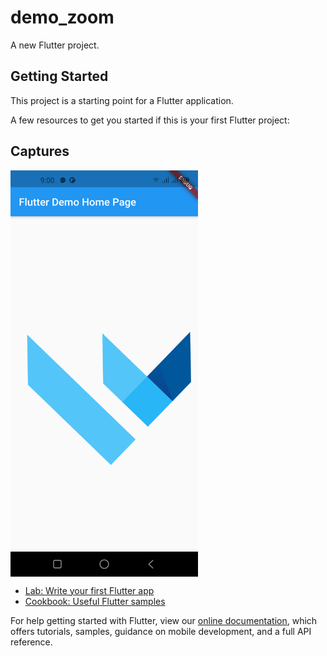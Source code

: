 # demo_zoom

A new Flutter project.

## Getting Started

This project is a starting point for a Flutter application.

A few resources to get you started if this is your first Flutter project:


## Captures

<p>
<img src="captures/capture.png" align = "center" height = "650px">
</p>

- [Lab: Write your first Flutter app](https://flutter.dev/docs/get-started/codelab)
- [Cookbook: Useful Flutter samples](https://flutter.dev/docs/cookbook)

For help getting started with Flutter, view our
[online documentation](https://flutter.dev/docs), which offers tutorials,
samples, guidance on mobile development, and a full API reference.
